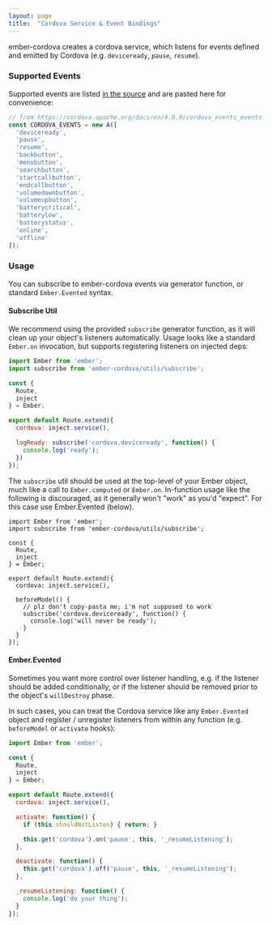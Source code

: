 ```yaml
---
layout: page
title:  "Cordova Service & Event Bindings"
---
```


ember-cordova creates a cordova service, which listens for
events defined and emitted by Cordova (e.g. `deviceready`, `pause`, `resume`).

### Supported Events

Supported events are listed [in the source](https://github.com/isleofcode/ember-cordova/blob/master/addon/services/cordova.js#L12-L29)
and are pasted here for convenience:

```javascript
// from https://cordova.apache.org/docs/en/4.0.0/cordova_events_events.md.html
const CORDOVA_EVENTS = new A([
  'deviceready',
  'pause',
  'resume',
  'backbutton',
  'menubutton',
  'searchbutton',
  'startcallbutton',
  'endcallbutton',
  'volumedownbutton',
  'volumeupbutton',
  'batterycritical',
  'batterylow',
  'batterystatus',
  'online',
  'offline'
]);
```

### Usage

You can subscribe to ember-cordova events via generator function, or standard
`Ember.Evented` syntax.

#### Subscribe Util
We recommend using the provided `subscribe` generator function, as it will
clean up your object's listeners automatically. Usage looks like a standard
`Ember.on` invocation, but supports registering listeners on injected deps:

```js
import Ember from 'ember';
import subscribe from 'ember-cordova/utils/subscribe';

const {
  Route,
  inject
} = Ember;

export default Route.extend({
  cordova: inject.service(),

  logReady: subscribe('cordova.deviceready', function() {
    console.log('ready');
  })
});
```

The `subscribe` util should be used at the top-level of your Ember object, much
like a call to `Ember.computed` or `Ember.on`. In-function usage like the
following is discouraged, as it generally won't "work" as you'd "expect".
For this case use Ember.Evented (below).

```
import Ember from 'ember';
import subscribe from 'ember-cordova/utils/subscribe';

const {
  Route,
  inject
} = Ember;

export default Route.extend({
  cordova: inject.service(),

  beforeModel() {
    // plz don't copy-pasta me; i'm not supposed to work
    subscribe('cordova.deviceready', function() {
      console.log('will never be ready');
    }
  }
});
```

#### Ember.Evented
Sometimes you want more control over listener handling, e.g. if the listener
should be added conditionally, or if the listener should be removed prior to
the object's `willDestroy` phase.

In such cases, you can treat the Cordova service like any `Ember.Evented` object
and register / unregister listeners from within any function (e.g. `beforeModel`
or `activate` hooks):

```javascript
import Ember from 'ember';

const {
  Route,
  inject
} = Ember;

export default Route.extend({
  cordova: inject.service(),

  activate: function() {
    if (this.shouldNotListen) { return; }

    this.get('cordova').on('pause', this, '_resumeListening');
  },

  deactivate: function() {
    this.get('cordova').off('pause', this, '_resumeListening');
  },

  _resumeListening: function() {
    console.log('do your thing');
  }
});
```
